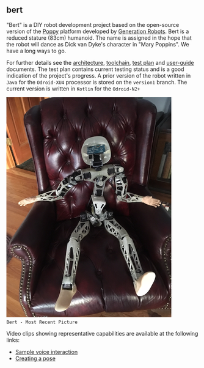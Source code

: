 ## bert
"Bert" is a DIY robot development project based on the open-source version of the [Poppy](https://www.poppy-project.org/en/) platform developed by [Generation Robots](https://www.generationrobots.com/en/278-poppy-humanoid-robot). Bert is a reduced stature (83cm) humanoid. The name is assigned in the hope that the robot will dance as Dick van Dyke's character in "Mary Poppins". We have a long ways to go.


 For further details see the [architecture](http://github.com/chuckcoughlin/bert/tree/master/docs/architecture.md), [toolchain](https://github.com/chuckcoughlin/bert/tree/master/docs/toolchain.md), [test plan](https://github.com/chuckcoughlin/bert/tree/master/docs/testplan.md) and [user-guide](http://github.com/chuckcoughlin/bert/tree/master/docs/user-guide.md) documents.
 The test plan contains current testing status and is a good indication of the project's progress. A prior version of the robot written in `Java` for the `Odroid-XU4` processor is stored on the `version1` branch. The current version is written in `Kotlin` for the `Odroid-N2+`

 ![Bert](/images/current_state.png)
 ```                  Bert - Most Recent Picture     ```

Video clips showing representative capabilities are available at the following links:
 * [Sample voice interaction](https://www.youtube.com/watch?v=ZoP7b5YDawg)
 * [Creating a pose](https://www.youtube.com/watch?v=3lilrxy11Ac)
